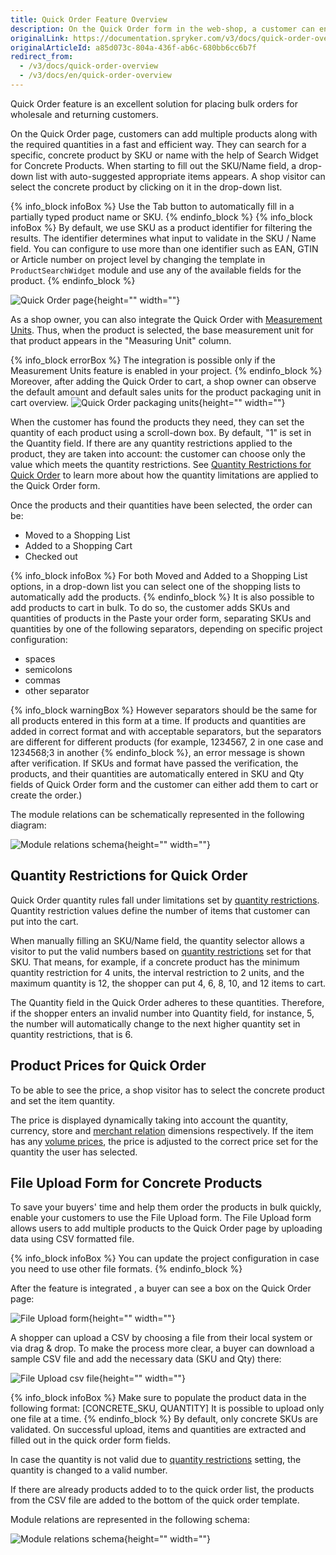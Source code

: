 ```yaml
---
title: Quick Order Feature Overview
description: On the Quick Order form in the web-shop, a customer can enter product SKU and Quantity and proceed by adding it to cart or by creating an order right away.
originalLink: https://documentation.spryker.com/v3/docs/quick-order-overview
originalArticleId: a85d073c-804a-436f-ab6c-680bb6cc6b7f
redirect_from:
  - /v3/docs/quick-order-overview
  - /v3/docs/en/quick-order-overview
---
```


Quick Order feature is an excellent solution for placing bulk orders for wholesale and returning customers.

On the Quick Order page, customers can add multiple products along with the required quantities in a fast and efficient way. They can search for a specific, concrete product by SKU or name with the help of Search Widget for Concrete Products. When starting to fill out the SKU/Name field, a drop-down list with auto-suggested appropriate items appears. A shop visitor can select the concrete product by clicking on it in the drop-down list.

{% info_block infoBox %}
Use the Tab button to automatically fill in a partially typed product name or SKU.
{% endinfo_block %}
{% info_block infoBox %}
By default, we use SKU as a product identifier for filtering the results. The identifier determines what input to validate in the SKU / Name field. You can configure to use more than one identifier such as EAN, GTIN or Article number on project level by changing the template in `ProductSearchWidget` module and use any of the available fields for the product.
{% endinfo_block %}

![Quick Order page](https://spryker.s3.eu-central-1.amazonaws.com/docs/Features/Shopping+Cart/Cart/Quick+Order/Quick+Order+Feature+Overview/quick-order-page.png){height="" width=""}

As a shop owner, you can also integrate the Quick Order with [Measurement Units](/docs/scos/dev/features/201907.0/packaging-and-measurement-units/measurement-units/measurement-units-feature-overview.html). Thus, when the product is selected, the base measurement unit for that product appears in the "Measuring Unit" column.

{% info_block errorBox %}
The integration is possible only if the Measurement Units feature is enabled in your project.
{% endinfo_block %}
Moreover, after adding the Quick Order to cart, a shop owner can observe the default amount and default sales units for the product packaging unit in cart overview.
![Quick Order packaging units](https://spryker.s3.eu-central-1.amazonaws.com/docs/Features/Shopping+Cart/Cart/Quick+Order/Quick+Order+Feature+Overview/quick-order-packaging-units.png){height="" width=""}

When the customer has found the products they need, they can set the quantity of each product using a scroll-down box. By default, "1" is set in the Quantity field. If there are any quantity restrictions applied to the product, they are taken into account: the customer can choose only the value which meets the quantity restrictions. See [Quantity Restrictions for Quick Order](https://documentation.spryker.com/v3/docs/quick-add-to-cart-feature-overview#quantity-restrictions-for-quick-order) to learn more about how the quantity limitations are applied to the Quick Order form.

Once the products and their quantities have been selected, the order can be:

* Moved to a Shopping List
* Added to a Shopping Cart
* Checked out

{% info_block infoBox %}
For both Moved and Added to a Shopping List options, in a drop-down list you can select one of the shopping lists to automatically add the products.
{% endinfo_block %}
It is also possible to add products to cart in bulk. To do so, the customer adds SKUs and quantities of products in the Paste your order form, separating SKUs and quantities by one of the following separators, depending on specific project configuration:

* spaces
* semicolons
* commas
* other separator


{% info_block warningBox %}
However separators should be the same for all products entered in this form at a time. If products and quantities are added in correct format and with acceptable separators, but the separators are different for different products (for example, 1234567, 2 in one case and 1234568;3 in another
{% endinfo_block %}, an error message is shown after verification. If SKUs and format have passed the verification, the products, and their quantities are automatically entered in SKU and Qty fields of Quick Order form and the customer can either add them to cart or create the order.)

The module relations can be schematically represented in the following diagram:

![Module relations schema](https://spryker.s3.eu-central-1.amazonaws.com/docs/Features/Shopping+Cart/Cart/Quick+Order/Quick+Order+Feature+Overview/quick-add-to-cart-2-modules.png){height="" width=""}

## Quantity Restrictions for Quick Order
Quick Order quantity rules fall under limitations set by [quantity restrictions](/docs/scos/dev/features/201907.0/product-management/product-quantity-restrictions/product-quantity-restrictions.html). Quantity restriction values define the number of items that customer can put into the cart.

When manually filling an SKU/Name field, the quantity selector allows a visitor to put the valid numbers based on [quantity restrictions](/docs/scos/dev/features/201907.0/product-management/product-quantity-restrictions/product-quantity-restrictions.html-overview) set for that SKU. That means, for example, if a concrete product has the minimum quantity restriction for 4 units, the interval restriction to 2 units, and the maximum quantity is 12, the shopper can put 4, 6, 8, 10, and 12 items to cart.

The Quantity field in the Quick Order adheres to these quantities. Therefore, if the shopper enters an invalid number into Quantity field, for instance, 5, the number will automatically change to the next higher quantity set in quantity restrictions, that is 6.

## Product Prices for Quick Order
To be able to see the price, a shop visitor has to select the concrete product and set the item quantity.

The price is displayed dynamically taking into account the quantity, currency, store and [merchant relation](/docs/scos/dev/features/201907.0/company-account-management/merchants-and-merchant-relations/merchants-and-merchant-relations.html) dimensions respectively. If the item has any [volume prices](/docs/scos/dev/features/201907.0/price/volume-prices/volume-prices.html), the price is adjusted to the correct price set for the quantity the user has selected.

## File Upload Form for Concrete Products
To save your buyers' time and help them order the products in bulk quickly, enable your customers to use the File Upload form. The File Upload form allows users to add multiple products to the Quick Order page by uploading data using CSV formatted file.

{% info_block infoBox %}
You can update the project configuration in case you need to use other file formats.
{% endinfo_block %}


After the feature is integrated <!-- link to integration guide-->, a buyer can see a box on the Quick Order page:

![File Upload form](https://spryker.s3.eu-central-1.amazonaws.com/docs/Features/Shopping+Cart/Cart/Quick+Order/Quick+Order+Feature+Overview/file-upload-form.png){height="" width=""}

A shopper can upload a CSV by choosing a file from their local system or via drag & drop. To make the process more clear, a buyer can download a sample CSV file and add the necessary data (SKU and Qty) there:

![File Upload csv file](https://spryker.s3.eu-central-1.amazonaws.com/docs/Features/Shopping+Cart/Cart/Quick+Order/Quick+Order+Feature+Overview/file-upload-csv.png){height="" width=""}

{% info_block infoBox %}
Make sure to populate the product data in the following format: [CONCRETE_SKU, QUANTITY]
It is possible to upload only one file at a time.
{% endinfo_block %}
By default, only concrete SKUs are validated. On successful upload, items and quantities are extracted and filled out in the quick order form fields.

In case the quantity is not valid due to [quantity restrictions](/docs/scos/dev/features/201907.0/product-management/product-quantity-restrictions/product-quantity-restrictions.html) setting, the quantity is changed to a valid number.

If there are already products added to to the quick order list, the products from the CSV file are added to the bottom of the quick order template.

Module relations are represented in the following schema:

![Module relations schema](https://spryker.s3.eu-central-1.amazonaws.com/docs/Features/Shopping+Cart/Cart/Quick+Order/Quick+Order+Feature+Overview/file-upload-form-module-schema.png){height="" width=""}

<!-- Last review date: Nov 7, 2018-- by Helen Kravchenko -->
